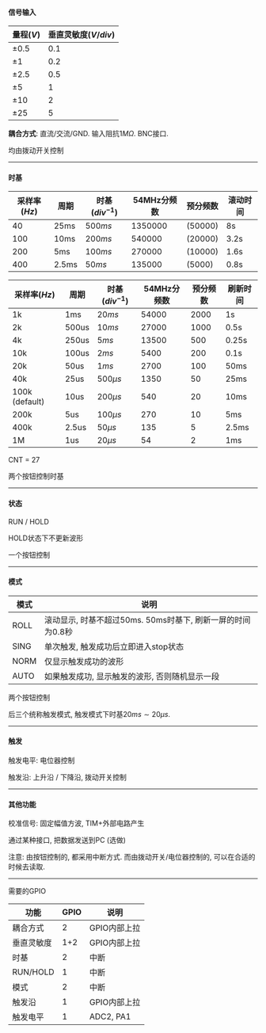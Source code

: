 #### 信号输入

| 量程($V$) | 垂直灵敏度($V/div$) |
| --------- | ------------------- |
| $\pm0.5$  | $0.1$               |
| $\pm1$    | $0.2$               |
| $\pm2.5$  | $0.5$               |
| $\pm5$    | $1$                 |
| $\pm10$   | $2$                 |
| $\pm25$   | $5$                 |

**耦合方式**: 直流/交流/GND. 输入阻抗$1M\Omega$. BNC接口.

均由拨动开关控制

---

#### 时基

| 采样率($Hz$) | 周期  | 时基($div^{-1}$) | 54MHz分频数 | 预分频数 | 滚动时间 |
| ------------ | ----- | ---------------- | ----------- | -------- | -------- |
| 40           | 25ms  | $500ms$          | 1350000     | (50000)  | 8s       |
| 100          | 10ms  | $200ms$          | 540000      | (20000)  | 3.2s     |
| 200          | 5ms   | $100ms$          | 270000      | (10000)  | 1.6s     |
| 400          | 2.5ms | $50ms$           | 135000      | (5000)   | 0.8s     |


| 采样率($Hz$)   | 周期  | 时基($div^{-1}$) | 54MHz分频数 | 预分频数 | 刷新时间 |
| -------------- | ----- | ---------------- | ----------- | -------- | -------- |
| 1k             | 1ms   | $20ms$           | 54000       | 2000     | 1s       |
| 2k             | 500us | $10ms$           | 27000       | 1000     | 0.5s     |
| 4k             | 250us | $5ms$            | 13500       | 500      | 0.25s    |
| 10k            | 100us | $2ms$            | 5400        | 200      | 0.1s     |
| 20k            | 50us  | $1ms$            | 2700        | 100      | 50ms     |
| 40k            | 25us  | $500\mu s$       | 1350        | 50       | 25ms     |
| 100k (default) | 10us  | $200\mu s$       | 540         | 20       | 10ms     |
| 200k           | 5us   | $100\mu s$       | 270         | 10       | 5ms      |
| 400k           | 2.5us | $50\mu s$        | 135         | 5        | 2.5ms    |
| 1M             | 1us   | $20\mu s$        | 54          | 2        | 1ms      |

CNT = 27

两个按钮控制时基

---

#### 状态

RUN / HOLD

HOLD状态下不更新波形

一个按钮控制

---

#### 模式

| 模式 | 说明                                                        |
| ---- | ----------------------------------------------------------- |
| ROLL | 滚动显示, 时基不超过50ms. 50ms时基下, 刷新一屏的时间为0.8秒 |
| SING | 单次触发, 触发成功后立即进入stop状态                        |
| NORM | 仅显示触发成功的波形                                        |
| AUTO | 如果触发成功, 显示触发的波形, 否则随机显示一段              |

两个按钮控制

后三个统称触发模式, 触发模式下时基$20ms\sim20\mu s$.

---

#### 触发

触发电平: 电位器控制

触发沿: 上升沿 / 下降沿, 拨动开关控制

---

#### 其他功能

校准信号: 固定幅值方波, TIM+外部电路产生

通过某种接口, 把数据发送到PC (选做)

注意: 由按钮控制的, 都采用中断方式. 而由拨动开关/电位器控制的, 可以在合适的时候去读取.

---

需要的GPIO

| 功能       | GPIO | 说明         |
| ---------- | ---- | ------------ |
| 耦合方式   | 2    | GPIO内部上拉 |
| 垂直灵敏度 | 1+2  | GPIO内部上拉 |
| 时基       | 2    | 中断         |
| RUN/HOLD   | 1    | 中断         |
| 模式       | 2    | 中断         |
| 触发沿     | 1    | GPIO内部上拉 |
| 触发电平   | 1    | ADC2, PA1    |


